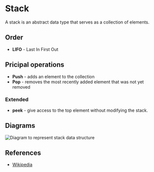 # Stack

A stack is an abstract data type that serves as a collection of elements.

## Order

* __LIFO__ - Last In First Out

## Pricipal operations

* __Push__ - adds an element to the collection
* __Pop__ - removes the most recently added element that was not yet removed

### Extended

* __peek__ - give access to the top element without modifying the stack.

## Diagrams

<img src="https://upload.wikimedia.org/wikipedia/commons/b/b4/Lifo_stack.png" alt="Diagram to represent stack data structure" />

## References

* [Wikipedia](https://en.wikipedia.org/wiki/Stack_(abstract_data_type))